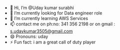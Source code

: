 - 👋 Hi, I’m @Uday kumar surabhi
- 👀 I’m currently looking for Data engineer role
- 🌱 I’m currently learning AWS Services
- 📫 contact me on ph:no: 341 356 2198 or on gmail : s.udaykumar3505@gmail.com
- 😄 Pronouns: uday
- ⚡ Fun fact: i am a great call of duty player 

<!---
Udie3505/Udie3505 is a ✨ special ✨ repository because its `README.md` (this file) appears on your GitHub profile.
You can click the Preview link to take a look at your changes.
--->
